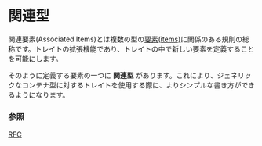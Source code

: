 <!--
# Associated items
-->
# 関連型

<!--
"Associated Items" refers to a set of rules pertaining to [`item`][items]s
of various types. It is an extension to `trait` generics, and allows 
`trait`s to internally define new items.
-->
関連要素(Associated Items)とは複数の型の[要素(items)][items]に関係のある規則の総称です。トレイトの拡張機能であり、トレイトの中で新しい要素を定義することを可能にします。

<!--
One such item is called an *associated type*, providing simpler usage 
patterns when the `trait` is generic over its container type.
-->
そのように定義する要素の一つに **関連型** があります。これにより、ジェネリックなコンテナ型に対するトレイトを使用する際に、よりシンプルな書き方ができるようになります。

<!--
### See also:
-->
### 参照

[RFC][RFC]

[items]: https://doc.rust-lang.org/reference/items.html
[RFC]: https://github.com/rust-lang/rfcs/blob/master/text/0195-associated-items.md
